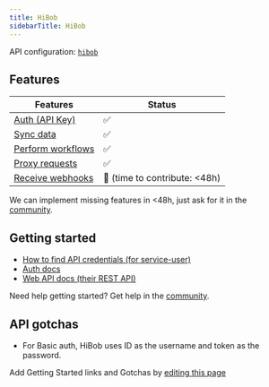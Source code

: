 ```yaml
---
title: HiBob
sidebarTitle: HiBob
---
```


API configuration: [`hibob`](https://terapi.dev/providers.yaml)

## Features

| Features | Status |
| - | - |
| [Auth (API Key)](/integrate/guides/authorize-an-api) | ✅ |
| [Sync data](https://terapi.gitbook.io/terapi-api-explorer/integrate/guides/sync-data-from-an-api) | ✅ |
| [Perform workflows](https://terapi.gitbook.io/terapi-api-explorer/integrate/guides/perform-workflows-with-an-api) | ✅ |
| [Proxy requests](https://terapi.gitbook.io/terapi-api-explorer/integrate/guides/proxy-requests-to-an-api) | ✅ |
| [Receive webhooks](https://terapi.gitbook.io/terapi-api-explorer/integrate/guides/receive-webhooks-from-an-api) | 🚫 (time to contribute: &lt;48h) |

We can implement missing features in &lt;48h, just ask for it in the [community](https://terapi.dev/slack).

## Getting started

-   [How to find API credentials (for service-user)](https://apidocs.hibob.com/docs/api-service-users#how-to-create-a-new-service-user)
-   [Auth docs](https://apidocs.hibob.com/docs/api-service-users#using-service-users-in-bob)
-   [Web API docs (their REST API)](https://apidocs.hibob.com/reference)

Need help getting started? Get help in the [community](https://terapi.dev/slack).

## API gotchas

- For Basic auth, HiBob uses ID as the username and token as the password.

Add Getting Started links and Gotchas by [editing this page]()

